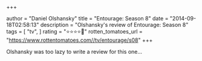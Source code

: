 +++

author = "Daniel Olshansky"
title = "Entourage: Season 8"
date = "2014-09-18T02:58:13"
description = "Olshansky's review of Entourage: Season 8"
tags = [
    "tv",
]
rating = "⭐⭐⭐⭐🌟"
rotten_tomatoes_url = "https://www.rottentomatoes.com//tv/entourage/s08"
+++

Olshansky was too lazy to write a review for this one...

